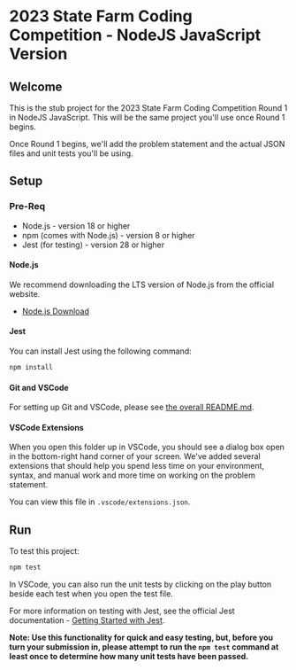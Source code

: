 # 2023 State Farm Coding Competition - NodeJS JavaScript Version

## Welcome

This is the stub project for the 2023 State Farm Coding Competition Round 1 in NodeJS JavaScript. This will be the same project you'll use once Round 1 begins.

Once Round 1 begins, we'll add the problem statement and the actual JSON files and unit tests you'll be using.

## Setup

### Pre-Req

- Node.js - version 18 or higher
- npm (comes with Node.js) - version 8 or higher
- Jest (for testing) - version 28 or higher

#### Node.js

We recommend downloading the LTS version of Node.js from the official website.

- [Node.js Download](https://nodejs.org/)

#### Jest

You can install Jest using the following command:

```sh
npm install
```

#### Git and VSCode

For setting up Git and VSCode, please see [the overall README.md](../README.md).

#### VSCode Extensions

When you open this folder up in VSCode, you should see a dialog box open in the bottom-right hand corner of your screen. We've added several extensions that should help you spend less time on your environment, syntax, and manual work and more time on working on the problem statement.

You can view this file in `.vscode/extensions.json`.

## Run

To test this project:

```sh
npm test
```

In VSCode, you can also run the unit tests by clicking on the play button beside each test when you open the test file.

For more information on testing with Jest, see the official Jest documentation - [Getting Started with Jest](https://jestjs.io/docs/getting-started).

**Note: Use this functionality for quick and easy testing, but, before you turn your submission in, please attempt to run the `npm test` command at least once to determine how many unit tests have been passed.**
